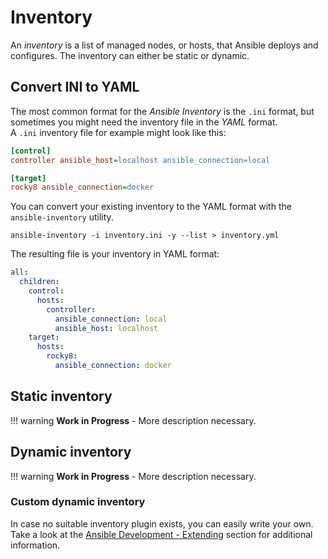 # Inventory

An *inventory* is a list of managed nodes, or hosts, that Ansible deploys and configures. The inventory can either be static or dynamic.

## Convert INI to YAML

The most common format for the *Ansible Inventory* is the `.ini` format, but sometimes you might need the inventory file in the *YAML* format.  
 A `.ini` inventory file for example might look like this:

```ini title="inventory.ini"
[control]
controller ansible_host=localhost ansible_connection=local

[target]
rocky8 ansible_connection=docker
```

You can convert your existing inventory to the YAML format with the `ansible-inventory` utility.

```console
ansible-inventory -i inventory.ini -y --list > inventory.yml
```

The resulting file is your inventory in YAML format:

```yaml title="inventory.yml"
all:
  children:
    control:
      hosts:
        controller:
          ansible_connection: local
          ansible_host: localhost
    target:
      hosts:
        rocky8:
          ansible_connection: docker
```

## Static inventory

!!! warning
    **Work in Progress** - More description necessary.

## Dynamic inventory

!!! warning
    **Work in Progress** - More description necessary.

### Custom dynamic inventory

In case no suitable inventory plugin exists, you can easily write your own. Take a look at the [Ansible Development - Extending](extending.md#inventory-plugins) section for additional information.
